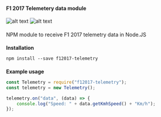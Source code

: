 #### F1 2017 Telemetery data module
![alt text](https://img.shields.io/npm/v/f12017-telemetry.svg "NPM Version") ![alt text](https://img.shields.io/npm/l/f12017-telemetry.svg "License")
####
NPM module to receive F1 2017 telemetry data in Node.JS
####
**Installation**
```shell
npm install --save f12017-telemetry
```
####
 **Example usage**
```javascript
const Telemetry = require("f12017-telemetry");
const telemetry = new Telemetry();

telemetry.on("data", (data) => {
    console.log("Speed: " + data.getKmhSpeed() + "Km/h");
});
```
###
